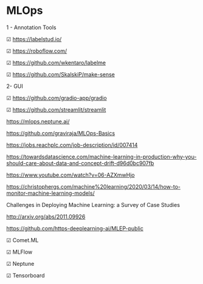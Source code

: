 # MLOps

1 - Annotation Tools

☑︎ https://labelstud.io/

☑︎ https://roboflow.com/

☑︎ https://github.com/wkentaro/labelme

☑︎ https://github.com/SkalskiP/make-sense

2- GUI

☑︎ https://github.com/gradio-app/gradio

☑︎ https://github.com/streamlit/streamlit



https://mlops.neptune.ai/

https://github.com/graviraja/MLOps-Basics

https://jobs.reachplc.com/job-description/id/007414

https://towardsdatascience.com/machine-learning-in-production-why-you-should-care-about-data-and-concept-drift-d96d0bc907fb

https://www.youtube.com/watch?v=06-AZXmwHjo

https://christophergs.com/machine%20learning/2020/03/14/how-to-monitor-machine-learning-models/

Challenges in Deploying Machine Learning: a Survey of Case Studies

http://arxiv.org/abs/2011.09926

https://github.com/https-deeplearning-ai/MLEP-public


☑︎ Comet.ML

☑︎ MLFlow

☑︎ Neptune

☑︎ Tensorboard

